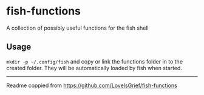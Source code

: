fish-functions
==============

A collection of possibly useful functions for the fish shell

Usage
------
`mkdir -p ~/.config/fish` and copy or link the functions folder in to the created folder. They will be automatically loaded by fish when started.

---
Readme coppied from https://github.com/LoveIsGrief/fish-functions
